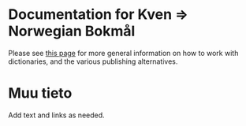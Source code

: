 # Documentation for Kven ⇒ Norwegian Bokmål

Please see [this page](https://giellalt.github.io/dicts/dicts.html) for more general information on how to work with dictionaries, and the various publishing alternatives.

# Muu tieto

Add text and links as needed.
